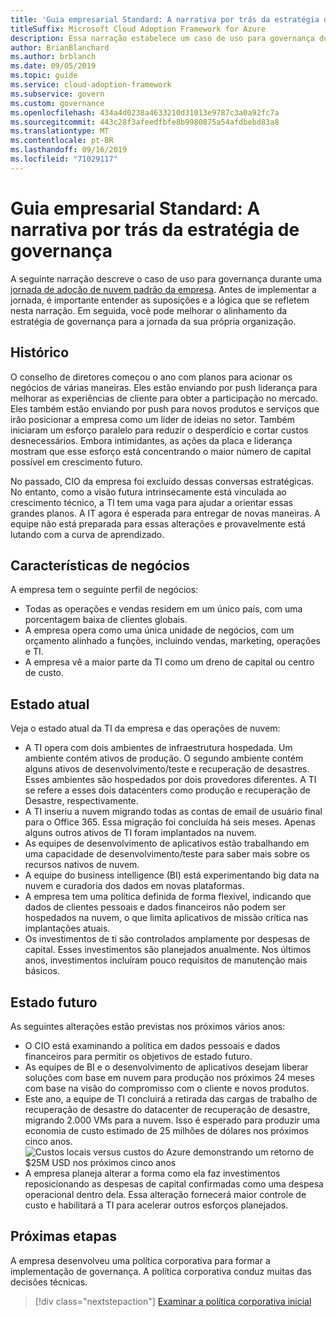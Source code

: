 ```yaml
---
title: 'Guia empresarial Standard: A narrativa por trás da estratégia de governança'
titleSuffix: Microsoft Cloud Adoption Framework for Azure
description: Essa narração estabelece um caso de uso para governança durante uma jornada de adoção de nuvem padrão da empresa.
author: BrianBlanchard
ms.author: brblanch
ms.date: 09/05/2019
ms.topic: guide
ms.service: cloud-adoption-framework
ms.subservice: govern
ms.custom: governance
ms.openlocfilehash: 434a4d0238a4633210d31013e9787c3a0a92fc7a
ms.sourcegitcommit: 443c28f3afeedfbfe8b9980875a54afdbebd83a8
ms.translationtype: MT
ms.contentlocale: pt-BR
ms.lasthandoff: 09/16/2019
ms.locfileid: "71029117"
---
```

# <a name="standard-enterprise-guide-the-narrative-behind-the-governance-strategy"></a>Guia empresarial Standard: A narrativa por trás da estratégia de governança

A seguinte narração descreve o caso de uso para governança durante uma [jornada de adoção de nuvem padrão da empresa](./index.md). Antes de implementar a jornada, é importante entender as suposições e a lógica que se refletem nesta narração. Em seguida, você pode melhorar o alinhamento da estratégia de governança para a jornada da sua própria organização.

## <a name="back-story"></a>Histórico

O conselho de diretores começou o ano com planos para acionar os negócios de várias maneiras. Eles estão enviando por push liderança para melhorar as experiências de cliente para obter a participação no mercado. Eles também estão enviando por push para novos produtos e serviços que irão posicionar a empresa como um líder de ideias no setor. Também iniciaram um esforço paralelo para reduzir o desperdício e cortar custos desnecessários. Embora intimidantes, as ações da placa e liderança mostram que esse esforço está concentrando o maior número de capital possível em crescimento futuro.

No passado, CIO da empresa foi excluído dessas conversas estratégicas. No entanto, como a visão futura intrinsecamente está vinculada ao crescimento técnico, a TI tem uma vaga para ajudar a orientar essas grandes planos. A IT agora é esperada para entregar de novas maneiras. A equipe não está preparada para essas alterações e provavelmente está lutando com a curva de aprendizado.

## <a name="business-characteristics"></a>Características de negócios

A empresa tem o seguinte perfil de negócios:

- Todas as operações e vendas residem em um único país, com uma porcentagem baixa de clientes globais.
- A empresa opera como uma única unidade de negócios, com um orçamento alinhado a funções, incluindo vendas, marketing, operações e TI.
- A empresa vê a maior parte da TI como um dreno de capital ou centro de custo.

## <a name="current-state"></a>Estado atual

Veja o estado atual da TI da empresa e das operações de nuvem:

- A TI opera com dois ambientes de infraestrutura hospedada. Um ambiente contém ativos de produção. O segundo ambiente contém alguns ativos de desenvolvimento/teste e recuperação de desastres. Esses ambientes são hospedados por dois provedores diferentes. A TI se refere a esses dois datacenters como produção e recuperação de Desastre, respectivamente.
- A TI inseriu a nuvem migrando todas as contas de email de usuário final para o Office 365. Essa migração foi concluída há seis meses. Apenas alguns outros ativos de TI foram implantados na nuvem.
- As equipes de desenvolvimento de aplicativos estão trabalhando em uma capacidade de desenvolvimento/teste para saber mais sobre os recursos nativos de nuvem.
- A equipe do business intelligence (BI) está experimentando big data na nuvem e curadoria dos dados em novas plataformas.
- A empresa tem uma política definida de forma flexível, indicando que dados de clientes pessoais e dados financeiros não podem ser hospedados na nuvem, o que limita aplicativos de missão crítica nas implantações atuais.
- Os investimentos de ti são controlados amplamente por despesas de capital. Esses investimentos são planejados anualmente. Nos últimos anos, investimentos incluíram pouco requisitos de manutenção mais básicos.

## <a name="future-state"></a>Estado futuro

As seguintes alterações estão previstas nos próximos vários anos:

- O CIO está examinando a política em dados pessoais e dados financeiros para permitir os objetivos de estado futuro.
- As equipes de BI e o desenvolvimento de aplicativos desejam liberar soluções com base em nuvem para produção nos próximos 24 meses com base na visão do compromisso com o cliente e novos produtos.
- Este ano, a equipe de TI concluirá a retirada das cargas de trabalho de recuperação de desastre do datacenter de recuperação de desastre, migrando 2.000 VMs para a nuvem. Isso é esperado para produzir uma economia de custo estimado de 25 milhões de dólares nos próximos cinco anos.
    ![Custos locais versus custos do Azure demonstrando um retorno de $25M USD nos próximos cinco anos](../../../_images/govern/calculator-small-to-medium-enterprise.png)
- A empresa planeja alterar a forma como ela faz investimentos reposicionando as despesas de capital confirmadas como uma despesa operacional dentro dela. Essa alteração fornecerá maior controle de custo e habilitará a TI para acelerar outros esforços planejados.

## <a name="next-steps"></a>Próximas etapas

A empresa desenvolveu uma política corporativa para formar a implementação de governança. A política corporativa conduz muitas das decisões técnicas.

> [!div class="nextstepaction"]
> [Examinar a política corporativa inicial](./initial-corporate-policy.md)
